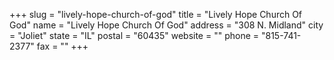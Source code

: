 +++
slug = "lively-hope-church-of-god"
title = "Lively Hope Church Of God"
name = "Lively Hope Church Of God"
address = "308 N. Midland"
city = "Joliet"
state = "IL"
postal = "60435"
website = ""
phone = "815-741-2377"
fax = ""
+++
